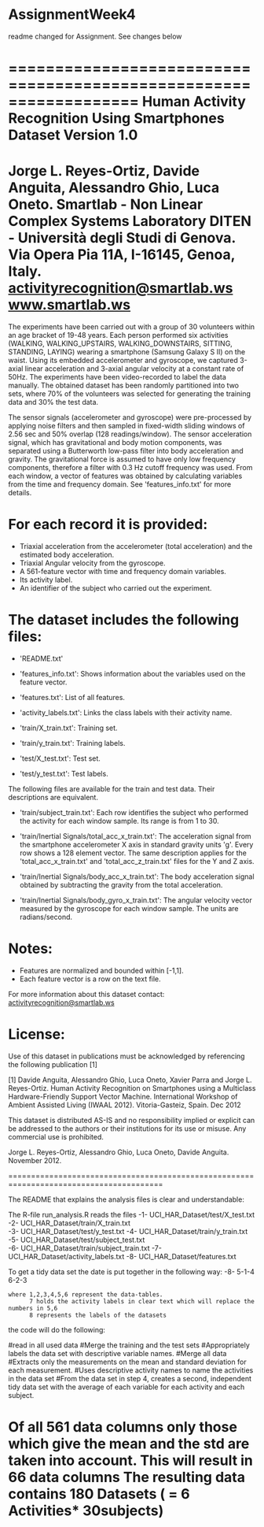 # AssignmentWeek4
readme changed for Assignment. See changes below





==================================================================
Human Activity Recognition Using Smartphones Dataset
Version 1.0
==================================================================
Jorge L. Reyes-Ortiz, Davide Anguita, Alessandro Ghio, Luca Oneto.
Smartlab - Non Linear Complex Systems Laboratory
DITEN - Università degli Studi di Genova.
Via Opera Pia 11A, I-16145, Genoa, Italy.
activityrecognition@smartlab.ws
www.smartlab.ws
==================================================================

The experiments have been carried out with a group of 30 volunteers within an age bracket of 19-48 years. Each person performed six activities (WALKING, WALKING_UPSTAIRS, WALKING_DOWNSTAIRS, SITTING, STANDING, LAYING) wearing a smartphone (Samsung Galaxy S II) on the waist. Using its embedded accelerometer and gyroscope, we captured 3-axial linear acceleration and 3-axial angular velocity at a constant rate of 50Hz. The experiments have been video-recorded to label the data manually. The obtained dataset has been randomly partitioned into two sets, where 70% of the volunteers was selected for generating the training data and 30% the test data. 

The sensor signals (accelerometer and gyroscope) were pre-processed by applying noise filters and then sampled in fixed-width sliding windows of 2.56 sec and 50% overlap (128 readings/window). The sensor acceleration signal, which has gravitational and body motion components, was separated using a Butterworth low-pass filter into body acceleration and gravity. The gravitational force is assumed to have only low frequency components, therefore a filter with 0.3 Hz cutoff frequency was used. From each window, a vector of features was obtained by calculating variables from the time and frequency domain. See 'features_info.txt' for more details. 

For each record it is provided:
======================================

- Triaxial acceleration from the accelerometer (total acceleration) and the estimated body acceleration.
- Triaxial Angular velocity from the gyroscope. 
- A 561-feature vector with time and frequency domain variables. 
- Its activity label. 
- An identifier of the subject who carried out the experiment.

The dataset includes the following files:
=========================================

- 'README.txt'

- 'features_info.txt': Shows information about the variables used on the feature vector.

- 'features.txt': List of all features.

- 'activity_labels.txt': Links the class labels with their activity name.

- 'train/X_train.txt': Training set.

- 'train/y_train.txt': Training labels.

- 'test/X_test.txt': Test set.

- 'test/y_test.txt': Test labels.

The following files are available for the train and test data. Their descriptions are equivalent. 

- 'train/subject_train.txt': Each row identifies the subject who performed the activity for each window sample. Its range is from 1 to 30. 

- 'train/Inertial Signals/total_acc_x_train.txt': The acceleration signal from the smartphone accelerometer X axis in standard gravity units 'g'. Every row shows a 128 element vector. The same description applies for the 'total_acc_x_train.txt' and 'total_acc_z_train.txt' files for the Y and Z axis. 

- 'train/Inertial Signals/body_acc_x_train.txt': The body acceleration signal obtained by subtracting the gravity from the total acceleration. 

- 'train/Inertial Signals/body_gyro_x_train.txt': The angular velocity vector measured by the gyroscope for each window sample. The units are radians/second. 

Notes: 
======
- Features are normalized and bounded within [-1,1].
- Each feature vector is a row on the text file.

For more information about this dataset contact: activityrecognition@smartlab.ws

License:
========
Use of this dataset in publications must be acknowledged by referencing the following publication [1] 

[1] Davide Anguita, Alessandro Ghio, Luca Oneto, Xavier Parra and Jorge L. Reyes-Ortiz. Human Activity Recognition on Smartphones using a Multiclass Hardware-Friendly Support Vector Machine. International Workshop of Ambient Assisted Living (IWAAL 2012). Vitoria-Gasteiz, Spain. Dec 2012

This dataset is distributed AS-IS and no responsibility implied or explicit can be addressed to the authors or their institutions for its use or misuse. Any commercial use is prohibited.

Jorge L. Reyes-Ortiz, Alessandro Ghio, Luca Oneto, Davide Anguita. November 2012.

========================================================================================

The README that explains the analysis files is clear and understandable:


The R-file run_analysis.R reads the files
	-1- UCI_HAR_Dataset/test/X_test.txt
	-2- UCI_HAR_Dataset/train/X_train.txt	
	-3- UCI_HAR_Dataset/test/y_test.txt
	-4- UCI_HAR_Dataset/train/y_train.txt
	-5- UCI_HAR_Dataset/test/subject_test.txt	
	-6- UCI_HAR_Dataset/train/subject_train.txt
	-7- UCI_HAR_Dataset/activity_labels.txt
	-8- UCI_HAR_Dataset/features.txt
	
To get a tidy data set the date is put together in the following way:
		  -8-
		5-1-4
		6-2-3
		
	where 1,2,3,4,5,6 represent the data-tables. 
	      7 holds the activity labels in clear text which will replace the numbers in 5,6 
		  8 represents the labels of the datasets
		  
		  
		  
the code will do the following:
		  
  #read in all used data
  #Merge the training and the test sets
  #Appropriately labels the data set with descriptive variable names. 
  #Merge all data
  #Extracts only the measurements on the mean and standard deviation for each measurement. 
  #Uses descriptive activity names to name the activities in the data set
  #From the data set in step 4, creates a second, independent tidy data set with the average of each variable for each activity and each subject.
 
  Of all 561 data columns only those which give the mean and the std are taken into account. This will result in 66 data columns
  The resulting data contains 180 Datasets ( = 6 Activities* 30subjects)
========
